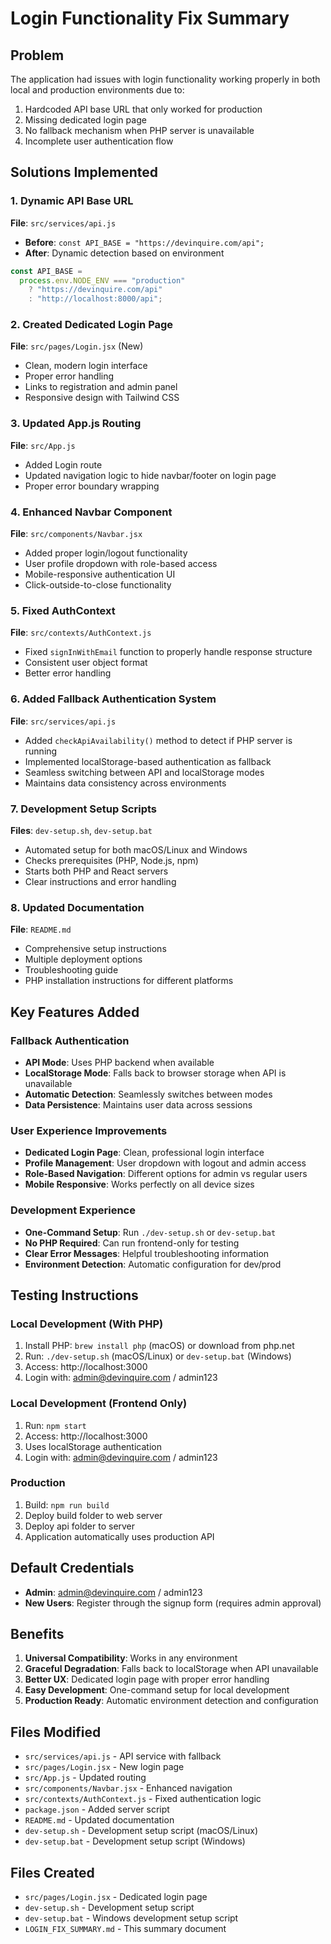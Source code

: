 # Login Functionality Fix Summary

## Problem

The application had issues with login functionality working properly in both local and production environments due to:

1. Hardcoded API base URL that only worked for production
2. Missing dedicated login page
3. No fallback mechanism when PHP server is unavailable
4. Incomplete user authentication flow

## Solutions Implemented

### 1. Dynamic API Base URL

**File**: `src/services/api.js`

- **Before**: `const API_BASE = "https://devinquire.com/api";`
- **After**: Dynamic detection based on environment

```javascript
const API_BASE =
  process.env.NODE_ENV === "production"
    ? "https://devinquire.com/api"
    : "http://localhost:8000/api";
```

### 2. Created Dedicated Login Page

**File**: `src/pages/Login.jsx` (New)

- Clean, modern login interface
- Proper error handling
- Links to registration and admin panel
- Responsive design with Tailwind CSS

### 3. Updated App.js Routing

**File**: `src/App.js`

- Added Login route
- Updated navigation logic to hide navbar/footer on login page
- Proper error boundary wrapping

### 4. Enhanced Navbar Component

**File**: `src/components/Navbar.jsx`

- Added proper login/logout functionality
- User profile dropdown with role-based access
- Mobile-responsive authentication UI
- Click-outside-to-close functionality

### 5. Fixed AuthContext

**File**: `src/contexts/AuthContext.js`

- Fixed `signInWithEmail` function to properly handle response structure
- Consistent user object format
- Better error handling

### 6. Added Fallback Authentication System

**File**: `src/services/api.js`

- Added `checkApiAvailability()` method to detect if PHP server is running
- Implemented localStorage-based authentication as fallback
- Seamless switching between API and localStorage modes
- Maintains data consistency across environments

### 7. Development Setup Scripts

**Files**: `dev-setup.sh`, `dev-setup.bat`

- Automated setup for both macOS/Linux and Windows
- Checks prerequisites (PHP, Node.js, npm)
- Starts both PHP and React servers
- Clear instructions and error handling

### 8. Updated Documentation

**File**: `README.md`

- Comprehensive setup instructions
- Multiple deployment options
- Troubleshooting guide
- PHP installation instructions for different platforms

## Key Features Added

### Fallback Authentication

- **API Mode**: Uses PHP backend when available
- **LocalStorage Mode**: Falls back to browser storage when API is unavailable
- **Automatic Detection**: Seamlessly switches between modes
- **Data Persistence**: Maintains user data across sessions

### User Experience Improvements

- **Dedicated Login Page**: Clean, professional login interface
- **Profile Management**: User dropdown with logout and admin access
- **Role-Based Navigation**: Different options for admin vs regular users
- **Mobile Responsive**: Works perfectly on all device sizes

### Development Experience

- **One-Command Setup**: Run `./dev-setup.sh` or `dev-setup.bat`
- **No PHP Required**: Can run frontend-only for testing
- **Clear Error Messages**: Helpful troubleshooting information
- **Environment Detection**: Automatic configuration for dev/prod

## Testing Instructions

### Local Development (With PHP)

1. Install PHP: `brew install php` (macOS) or download from php.net
2. Run: `./dev-setup.sh` (macOS/Linux) or `dev-setup.bat` (Windows)
3. Access: http://localhost:3000
4. Login with: admin@devinquire.com / admin123

### Local Development (Frontend Only)

1. Run: `npm start`
2. Access: http://localhost:3000
3. Uses localStorage authentication
4. Login with: admin@devinquire.com / admin123

### Production

1. Build: `npm run build`
2. Deploy build folder to web server
3. Deploy api folder to server
4. Application automatically uses production API

## Default Credentials

- **Admin**: admin@devinquire.com / admin123
- **New Users**: Register through the signup form (requires admin approval)

## Benefits

1. **Universal Compatibility**: Works in any environment
2. **Graceful Degradation**: Falls back to localStorage when API unavailable
3. **Better UX**: Dedicated login page with proper error handling
4. **Easy Development**: One-command setup for local development
5. **Production Ready**: Automatic environment detection and configuration

## Files Modified

- `src/services/api.js` - API service with fallback
- `src/pages/Login.jsx` - New login page
- `src/App.js` - Updated routing
- `src/components/Navbar.jsx` - Enhanced navigation
- `src/contexts/AuthContext.js` - Fixed authentication logic
- `package.json` - Added server script
- `README.md` - Updated documentation
- `dev-setup.sh` - Development setup script (macOS/Linux)
- `dev-setup.bat` - Development setup script (Windows)

## Files Created

- `src/pages/Login.jsx` - Dedicated login page
- `dev-setup.sh` - Development setup script
- `dev-setup.bat` - Windows development setup script
- `LOGIN_FIX_SUMMARY.md` - This summary document
